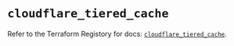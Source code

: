 # `cloudflare_tiered_cache`

Refer to the Terraform Registory for docs: [`cloudflare_tiered_cache`](https://www.terraform.io/docs/providers/cloudflare/r/tiered_cache).
